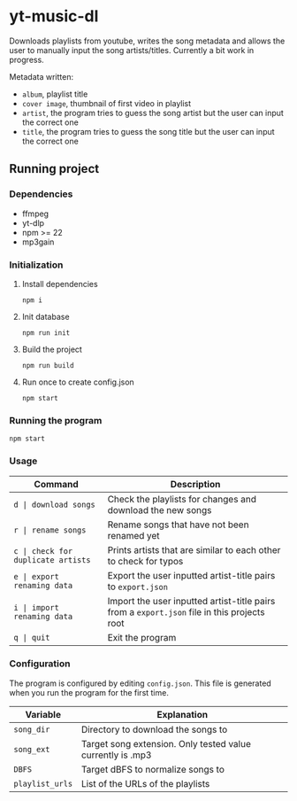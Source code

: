 # yt-music-dl

Downloads playlists from youtube, writes the song metadata and allows the user to manually input the song artists/titles. Currently a bit work in progress.

Metadata written:

-   `album`, playlist title
-   `cover image`, thumbnail of first video in playlist
-   `artist`, the program tries to guess the song artist but the user can input the correct one
-   `title`, the program tries to guess the song title but the user can input the correct one

## Running project

### Dependencies

-   ffmpeg
-   yt-dlp
-   npm >= 22
-   mp3gain

### Initialization

1. Install dependencies
    ```
    npm i
    ```
2. Init database
    ```
    npm run init
    ```
3. Build the project
    ```
    npm run build
    ```
4. Run once to create config.json
    ```
    npm start
    ```

### Running the program

```
npm start
```

### Usage

| Command                            | Description                                                                                 |
| ---------------------------------- | ------------------------------------------------------------------------------------------- |
| `d \| download songs`              | Check the playlists for changes and download the new songs                                  |
| `r \| rename songs`                | Rename songs that have not been renamed yet                                                 |
| `c \| check for duplicate artists` | Prints artists that are similar to each other to check for typos                            |
| `e \| export renaming data`        | Export the user inputted artist-title pairs to `export.json`                                |
| `i \| import renaming data`        | Import the user inputted artist-title pairs from a `export.json` file in this projects root |
| `q \| quit`                        | Exit the program                                                                            |

### Configuration

The program is configured by editing `config.json`. This file is generated when you run the program for the first time.

| Variable        | Explanation                                                |
| --------------- | ---------------------------------------------------------- |
| `song_dir`      | Directory to download the songs to                         |
| `song_ext`      | Target song extension. Only tested value currently is .mp3 |
| `DBFS`          | Target dBFS to normalize songs to                          |
| `playlist_urls` | List of the URLs of the playlists                          |
